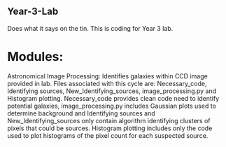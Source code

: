 ## Year-3-Lab


Does what it says on the tin.
This is coding for Year 3 lab. 

# Modules:

Astronomical Image Processing:
        Identifies galaxies within CCD image provided in lab.
        Files associated with this cycle are: Necessary_code, Identifying sources, New_Identifying_sources, image_processing.py and Histogram plotting.
        Necessary_code provides clean code need to identify potential galaxies, image_processing.py includes Gaussian plots used to determine background and Identifying sources and New_Identifying_sources only contain algorithm identifying clusters of pixels that could be sources. Histogram plotting includes only the code used to plot histograms of the pixel count for each suspected source.

